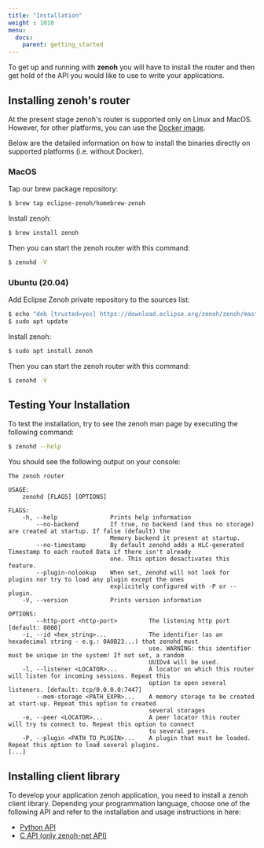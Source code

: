 ```yaml
---
title: "Installation"
weight : 1010
menu:
  docs:
    parent: getting_started
---
```


To get up and running with <b>zenoh</b> you will have to install the router and then get hold of the API you would like to use to write your applications. 

## Installing zenoh's router
At the present stage zenoh's router is supported only on Linux and MacOS.
However, for other platforms, you can use the [Docker image](../quick-test#run-zenoh-in-docker).

Below are the detailed information on how to install the binaries directly on supported platforms (i.e. without Docker).

### MacOS
Tap our brew package repository:

```bash
$ brew tap eclipse-zenoh/homebrew-zenoh
```    

Install zenoh:

```bash
$ brew install zenoh
```

Then you can start the zenoh router with this command:
```bash
$ zenohd -V
```

### Ubuntu (20.04)

Add Eclipse Zenoh private repository to the sources list:

```bash
$ echo "deb [trusted=yes] https://download.eclipse.org/zenoh/zenoh/master/ /" | sudo tee -a /etc/apt/sources.list > /dev/null
$ sudo apt update
```

Install zenoh:

```bash
$ sudo apt install zenoh 
```
 
Then you can start the zenoh router with this command:

```bash
$ zenohd -V
```

## Testing Your Installation
To test the installation, try to see the zenoh man page by executing the following command:

```bash
$ zenohd --help
```
You should see the following output on your console:

```text
The zenoh router 

USAGE:
    zenohd [FLAGS] [OPTIONS]

FLAGS:
    -h, --help               Prints help information
        --no-backend         If true, no backend (and thus no storage) are created at startup. If false (default) the
                             Memory backend it present at startup.
        --no-timestamp       By default zenohd adds a HLC-generated Timestamp to each routed Data if there isn't already
                             one. This option desactivates this feature.
        --plugin-nolookup    When set, zenohd will not look for plugins nor try to load any plugin except the ones
                             explicitely configured with -P or --plugin.
    -V, --version            Prints version information

OPTIONS:
        --http-port <http-port>         The listening http port [default: 8000]
    -i, --id <hex_string>...            The identifier (as an hexadecimal string - e.g.: 0A0B23...) that zenohd must
                                        use. WARNING: this identifier must be unique in the system! If not set, a random
                                        UUIDv4 will be used.
    -l, --listener <LOCATOR>...         A locator on which this router will listen for incoming sessions. Repeat this
                                        option to open several listeners. [default: tcp/0.0.0.0:7447]
        --mem-storage <PATH_EXPR>...    A memory storage to be created at start-up. Repeat this option to created
                                        several storages
    -e, --peer <LOCATOR>...             A peer locator this router will try to connect to. Repeat this option to connect
                                        to several peers.
    -P, --plugin <PATH_TO_PLUGIN>...    A plugin that must be loaded. Repeat this option to load several plugins.
[...]
```

## Installing client library
To develop your application zenoh application, you need to install a zenoh client library.
Depending your programmation language, choose one of the following API and refer to the installation and usage instructions in here:

- [Python API](https://github.com/eclipse-zenoh/zenoh-python)
- [C API (only zenoh-net API)](https://github.com/eclipse-zenoh/zenoh-c)
